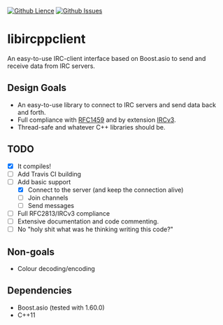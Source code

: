 [![Github Lience](https://img.shields.io/badge/license-MIT-blue.svg)](https://raw.githubusercontent.com/Tmplt/libircppclient/master/LICENSE)
[![Github Issues](https://img.shields.io/badge/lib-issues-brightgreen.svg)](https://github.com/Tmplt/libircppclient/issues)

libircppclient
==============
An easy-to-use IRC-client interface based on Boost.asio to send and receive data from IRC servers.

Design Goals
------------
* An easy-to-use library to connect to IRC servers and send data back and forth.
* Full compliance with [RFC1459](https://tools.ietf.org/html/rfc1459) and by extension [IRCv3](http://ircv3.net/).
* Thread-safe and whatever C++ libraries should be.

TODO
----
- [X] It compiles!
- [ ] Add Travis CI building
- [ ] Add basic support
  - [X] Connect to the server (and keep the connection alive)
  - [ ] Join channels
  - [ ] Send messages
- [ ] Full RFC2813/IRCv3 compliance
- [ ] Extensive documentation and code commenting.
- [ ] No "holy shit what was he thinking writing this code?"

Non-goals
---------
* Colour decoding/encoding

Dependencies
------------
* Boost.asio (tested with 1.60.0)
* C++11

